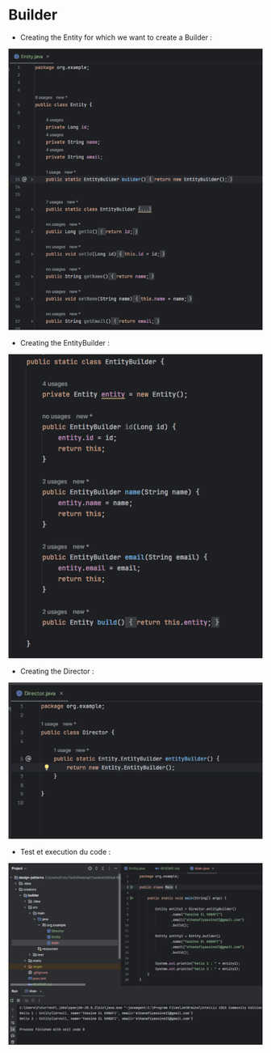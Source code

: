 # Builder

- Creating the Entity for which we want to create a Builder :

![img_1.png](static/entity.png)

- Creating the EntityBuilder :

![img.png](static/entitybuilder.png)

- Creating the Director :

![img.png](static/director.png)

- Test et execution du code :

![img.png](static/execution.png)